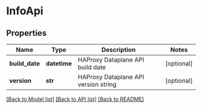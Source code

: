 # InfoApi

## Properties
Name | Type | Description | Notes
------------ | ------------- | ------------- | -------------
**build_date** | **datetime** | HAProxy Dataplane API build date | [optional] 
**version** | **str** | HAProxy Dataplane API version string | [optional] 

[[Back to Model list]](../README.md#documentation-for-models) [[Back to API list]](../README.md#documentation-for-api-endpoints) [[Back to README]](../README.md)

